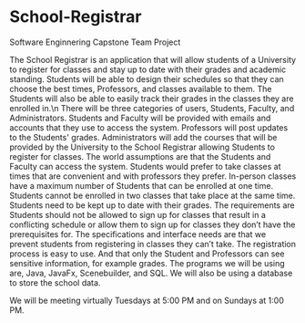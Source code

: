 # School-Registrar
Software Enginnering Capstone Team Project

The School Registrar is an application that will allow students of a University to register for classes and stay up to date with their grades and academic standing. Students will be able to design their schedules so that they can choose the best times, Professors, and classes available to them. The Students will also be able to easily track their grades in the classes they are enrolled in.\n
There will be three categories of users, Students, Faculty, and Administrators. Students and Faculty will be provided with emails and accounts that they use to access the system. Professors will post updates to the Students' grades. Administrators will add the courses that will be provided by the University to the School Registrar allowing Students to register for classes.
    The world assumptions are that the Students and Faculty can access the system. Students would prefer to take classes at times that are convenient and with professors they prefer. In-person classes have a maximum number of Students that can be enrolled at one time. Students cannot be enrolled in two classes that take place at the same time. Students need to be kept up to date with their grades. The requirements are Students should not be allowed to sign up for classes that result in a conflicting schedule or allow them to sign up for classes they don’t have the prerequisites for.
	The specifications and interface needs are that we prevent students from registering in classes they can’t take. The registration process is easy to use. And that only the Student and Professors can see sensitive information, for example grades. The programs we will be using are, Java, JavaFx, Scenebuilder, and SQL. We will also be using a database to store the school data. 

We will be meeting virtually Tuesdays at 5:00 PM and on Sundays at 1:00 PM.
